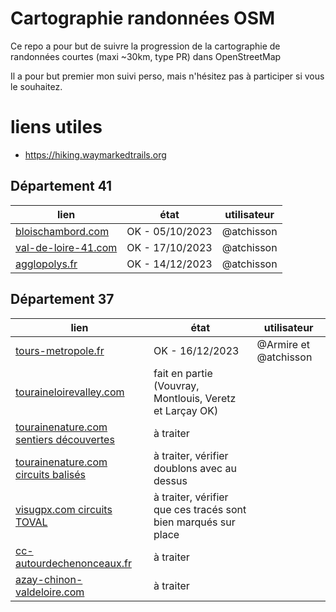 # Cartographie randonnées OSM

Ce repo a pour but de suivre la progression de la cartographie de randonnées courtes (maxi ~30km, type PR) dans OpenStreetMap

Il a pour but premier mon suivi perso, mais n'hésitez pas à participer si vous le souhaitez.

# liens utiles
* https://hiking.waymarkedtrails.org

## Département 41

| lien | état | utilisateur |
| --------------- | --------------- | ----- |
| [bloischambord.com](https://www.bloischambord.com/planifier/balades-et-visites-autour-des-chateaux-de-la-loire/randonnees-pedestres)  | OK - 05/10/2023 | @atchisson |
| [val-de-loire-41.com](https://www.val-de-loire-41.com/la-loire-patrimoine-mondial-unesco/randonnees-pedestres-val-de-loire/)  | OK - 17/10/2023 | @atchisson |
| [agglopolys.fr](https://www.agglopolys.fr/1233-a-pieds-les-sentiers-de-randonnee.htm)  | OK - 14/12/2023 | @atchisson |


## Département 37

| lien | état | utilisateur |
| --------------- | --------------- | ----- |
| [tours-metropole.fr](https://www.tours-metropole.fr/rando) | OK - 16/12/2023 | @Armire et @atchisson |
| [touraineloirevalley.com](https://www.touraineloirevalley.com/preparer/organiser-visites-activites/loisirs-de-nature/randonnees/) | fait en partie (Vouvray, Montlouis, Veretz et Larçay OK) | |
| [tourainenature.com sentiers découvertes](https://www.tourainenature.com/planifier-mon-sejour/randonner-a-pieds-ou-a-velo/sentiers-de-decouvertes/) | à traiter | |
| [tourainenature.com circuits balisés](https://www.tourainenature.com/planifier-mon-sejour/randonner-a-pieds-ou-a-velo/circuits-balises-velo-pedestre/) | à traiter, vérifier doublons avec au dessus | |
| [visugpx.com circuits TOVAL](https://www.visugpx.com/zSWBU0dF9v) | à traiter, vérifier que ces tracés sont bien marqués sur place | |
| [cc-autourdechenonceaux.fr](https://www.cc-autourdechenonceaux.fr/sortir-decouvrir/les-sentiers-de-randonnees-pedestres/?print=print) | à traiter | |
| [azay-chinon-valdeloire.com](https://www.azay-chinon-valdeloire.com/randonnees/) | à traiter | |
